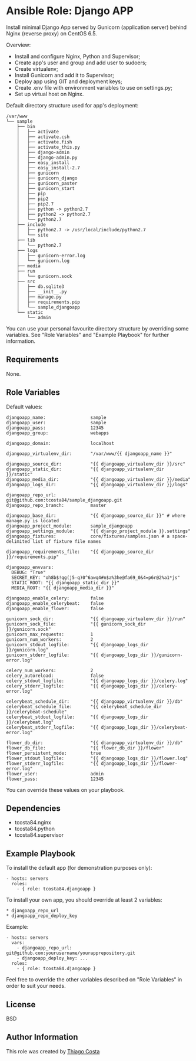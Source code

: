 Ansible Role: Django APP
========================

Install minimal Django App served by Gunicorn (application server) behind Nginx (reverse proxy) 
on CentOS 6.5.

Overview:

* Install and configure Nginx, Python and Supervisor;
* Create app's user and group and add user to sudoers;
* Create virtualenv;
* Install Gunicorn and add it to Supervisor;
* Deploy app using GIT and deployment keys;
* Create .env file with environment variables to use on settings.py;
* Set up virtual host on Nginx.

Default directory structure used for app's deployment:

    /var/www
    └── sample
        ├── bin
        │   ├── activate
        │   ├── activate.csh
        │   ├── activate.fish
        │   ├── activate_this.py
        │   ├── django-admin
        │   ├── django-admin.py
        │   ├── easy_install
        │   ├── easy_install-2.7
        │   ├── gunicorn
        │   ├── gunicorn_django
        │   ├── gunicorn_paster
        │   ├── gunicorn_start
        │   ├── pip
        │   ├── pip2
        │   ├── pip2.7
        │   ├── python -> python2.7
        │   ├── python2 -> python2.7
        │   └── python2.7
        ├── include
        │   ├── python2.7 -> /usr/local/include/python2.7
        │   └── site
        ├── lib
        │   └── python2.7
        ├── logs
        │   ├── gunicorn-error.log
        │   └── gunicorn.log
        ├── media
        ├── run
        │   └── gunicorn.sock
        ├── src
        │   ├── db.sqlite3
        │   ├── __init__.py
        │   ├── manage.py
        │   ├── requirements.pip
        │   └── sample_djangoapp
        └── static
            └── admin

You can use your personal favourite directory structure by overriding some variables. See "Role 
Variables" and "Example Playbook" for further information.

Requirements
------------

None.

Role Variables
--------------

Default values:

    djangoapp_name:                 sample
    djangoapp_user:                 sample
    djangoapp_pass:                 12345
    djangoapp_group:                webapps

    djangoapp_domain:               localhost

    djangoapp_virtualenv_dir:       "/var/www/{{ djangoapp_name }}"

    djangoapp_source_dir:           "{{ djangoapp_virtualenv_dir }}/src"
    djangoapp_static_dir:           "{{ djangoapp_virtualenv_dir }}/static"
    djangoapp_media_dir:            "{{ djangoapp_virtualenv_dir }}/media"
    djangoapp_logs_dir:             "{{ djangoapp_virtualenv_dir }}/logs"

    djangoapp_repo_url:             git@github.com:tcosta84/sample_djangoapp.git
    djangoapp_repo_branch:          master

    djangoapp_base_dir:             "{{ djangoapp_source_dir }}" # where manage.py is located
    djangoapp_project_module:       sample_djangoapp
    djangoapp_settings_module:      "{{ django_project_module }}.settings"
    djangoapp_fixtures:             core/fixtures/samples.json # a space-delimited list of fixture file names

    djangoapp_requirements_file:    "{{ djangoapp_source_dir }}/requirements.pip"

    djangoapp_envvars:
      DEBUG: "True"
      SECRET_KEY: "oh8b$!qg(j5-q)0^6awq4#n$a%3he@fa69_0&4=p6r@2%a1*js"
      STATIC_ROOT: "{{ djangoapp_static_dir }}"
      MEDIA_ROOT: "{{ djangoapp_media_dir }}"

    djangoapp_enable_celery:        false
    djangoapp_enable_celerybeat:    false
    djangoapp_enable_flower:        false

    gunicorn_sock_dir:              "{{ djangoapp_virtualenv_dir }}/run"
    gunicorn_sock_file:             "{{ gunicorn_sock_dir }}/gunicorn.sock"
    gunicorn_max_requests:          1
    gunicorn_num_workers:           2
    gunicorn_stdout_logfile:        "{{ djangoapp_logs_dir }}/gunicorn.log"
    gunicorn_stderr_logfile:        "{{ djangoapp_logs_dir }}/gunicorn-error.log"

    celery_num_workers:             2
    celery_autoreload:              false
    celery_stdout_logfile:          "{{ djangoapp_logs_dir }}/celery.log"
    celery_stderr_logfile:          "{{ djangoapp_logs_dir }}/celery-error.log"

    celerybeat_schedule_dir:        "{{ djangoapp_virtualenv_dir }}/db"
    celerybeat_schedule_file:       "{{ celerybeat_schedule_dir }}/celerybeat-schedule"
    celerybeat_stdout_logfile:      "{{ djangoapp_logs_dir }}/celerybeat.log"
    celerybeat_stderr_logfile:      "{{ djangoapp_logs_dir }}/celerybeat-error.log"

    flower_db_dir:                  "{{ djangoapp_virtualenv_dir }}/db"
    flower_db_file:                 "{{ flower_db_dir }}/flower"
    flower_persistent_mode:         true
    flower_stdout_logfile:          "{{ djangoapp_logs_dir }}/flower.log"
    flower_stderr_logfile:          "{{ djangoapp_logs_dir }}/flower-error.log"
    flower_user:                    admin
    flower_pass:                    12345

You can override these values on your playbook.

Dependencies
------------

* tcosta84.nginx
* tcosta84.python
* tcosta84.supervisor

Example Playbook
----------------

To install the default app (for demonstration purposes only):

    - hosts: servers
      roles:
        - { role: tcosta84.djangoapp }

To install your own app, you should override at least 2 variables:

    * djangoapp_repo_url
    * djangoapp_repo_deploy_key

Example:
    
    - hosts: servers
      vars:
        - djangoapp_repo_url: git@github.com:yourusername/yourapprepository.git
        - djangoapp_deploy_key: ...
      roles:
        - { role: tcosta84.djangoapp }

Feel free to override the other variables described on "Role Variables" in order to suit your needs.

License
-------

BSD

Author Information
------------------

This role was created by [Thiago Costa](http://thiagocostapy.com)
